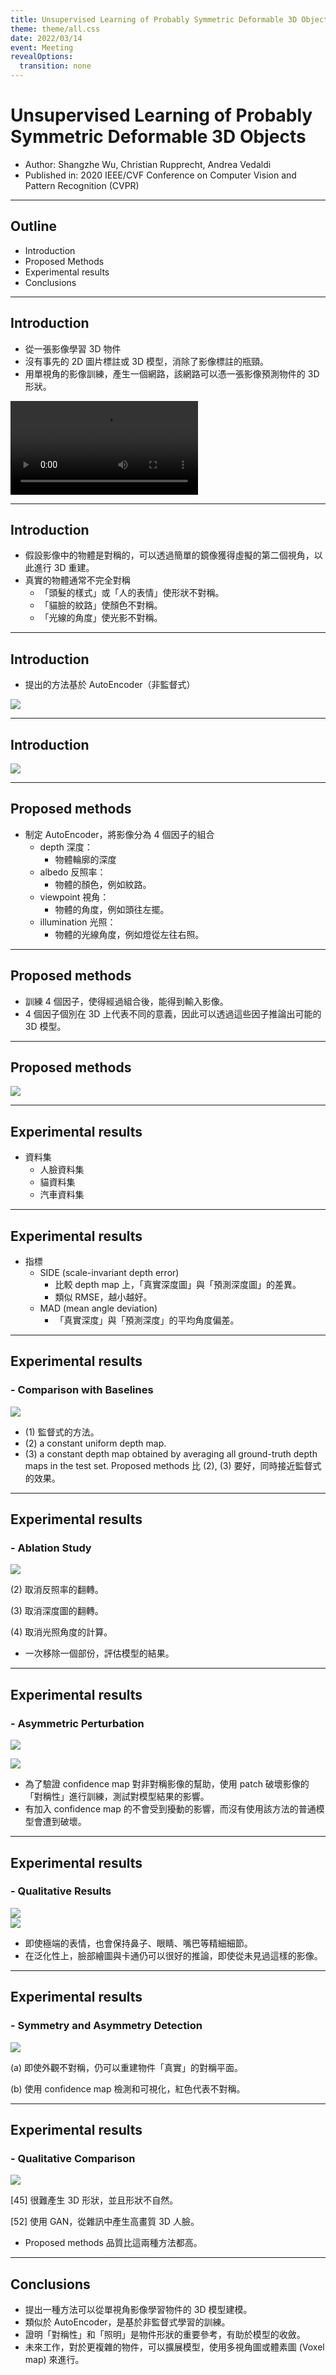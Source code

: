 ```yaml
---
title: Unsupervised Learning of Probably Symmetric Deformable 3D Objects
theme: theme/all.css
date: 2022/03/14
event: Meeting
revealOptions:
  transition: none
---
```

# Unsupervised Learning of Probably Symmetric Deformable 3D Objects

- Author: Shangzhe Wu, Christian Rupprecht, Andrea Vedaldi  <!-- .element: class="text-3xl" -->
- Published in: 2020 IEEE/CVF Conference on Computer Vision and Pattern Recognition (CVPR) <!-- .element: class="text-3xl" -->

---

## Outline

- Introduction
- Proposed Methods
- Experimental results
- Conclusions

---

## Introduction

- 從一張影像學習 3D 物件
- 沒有事先的 2D 圖片標註或 3D 模型，消除了影像標註的瓶頸。
- 用單視角的影像訓練，產生一個網路，該網路可以憑一張影像預測物件的 3D 形狀。

<div class="w-1/2">
  <video controls="controls" autoplay="autoplay" loop>
      <source src="attachments/2022-03-19-06-41-00.mp4">
  </video>
</div>

----

## Introduction

- 假設影像中的物體是對稱的，可以透過簡單的鏡像獲得虛擬的第二個視角，以此進行 3D 重建。
- 真實的物體通常不完全對稱
  - 「頭髮的樣式」或「人的表情」使形狀不對稱。
  - 「貓臉的紋路」使顏色不對稱。
  - 「光線的角度」使光影不對稱。

----

## Introduction

- 提出的方法基於 AutoEncoder（非監督式）

![](attachments/2022-03-19-05-48-34.png)

----

## Introduction

![](attachments/2022-03-19-05-47-53.png)

---

## Proposed methods

- 制定 AutoEncoder，將影像分為 4 個因子的組合
  - depth 深度：
    - 物體輪廓的深度
  - albedo 反照率：
    - 物體的顏色，例如紋路。
  - viewpoint 視角：
    - 物體的角度，例如頭往左擺。
  - illumination 光照：
    - 物體的光線角度，例如燈從左往右照。

----

## Proposed methods

- 訓練 4 個因子，使得經過組合後，能得到輸入影像。
- 4 個因子個別在 3D 上代表不同的意義，因此可以透過這些因子推論出可能的 3D 模型。

----

## Proposed methods

![](attachments/2022-03-19-05-50-09.png)

---

## Experimental results

- 資料集
  - 人臉資料集
  - 貓資料集
  - 汽車資料集

----

## Experimental results

- 指標
  - SIDE (scale-invariant depth error)
    - 比較 depth map 上，「真實深度圖」與「預測深度圖」的差異。
    - 類似 RMSE，越小越好。
  - MAD (mean angle deviation)
    - 「真實深度」與「預測深度」的平均角度偏差。

----

## Experimental results <!-- .element: class="mb-0" -->
### - Comparison with Baselines <!-- .element: class="!text-4xl text-left" -->

![](attachments/2022-03-19-05-56-22.png)

<ul class="text-lg px-8">
  <li>(1) 監督式的方法。</li>
  <li>(2) a constant uniform depth map. </li>
  <li>(3) a constant depth map obtained by averaging all ground-truth depth maps in the test set.
Proposed methods 比 (2), (3) 要好，同時接近監督式的效果。 </li>
</ul>


----

## Experimental results <!-- .element: class="mb-0" -->
### - Ablation Study <!-- .element: class="!text-4xl text-left" -->

![](attachments/2022-03-19-06-15-57.png)

(2) 取消反照率的翻轉。 <!-- .element: class="text-lg my-0" -->

(3) 取消深度圖的翻轉。 <!-- .element: class="text-lg my-0" -->

(4) 取消光照角度的計算。 <!-- .element: class="text-lg my-0" -->

- 一次移除一個部份，評估模型的結果。 <!-- .element: class="text-lg mt-5" -->

----

## Experimental results <!-- .element: class="mb-0" -->
### - Asymmetric Perturbation <!-- .element: class="!text-4xl text-left" -->

![](attachments/2022-03-19-06-24-05.png)

<div class="grid grid-cols-3">
  <div class="col-span-2">
    <img src="attachments/2022-03-19-06-24-19.png">
  </div>
  <div>
    <ul class="text-lg">
      <li>為了驗證 confidence map 對非對稱影像的幫助，使用 patch 破壞影像的「對稱性」進行訓練，測試對模型結果的影響。</li>
      <li>有加入 confidence map 的不會受到擾動的影響，而沒有使用該方法的普通模型會遭到破壞。</li>
    </ul>
  </div>
</div>

----

## Experimental results <!-- .element: class="mb-0" -->
### - Qualitative Results <!-- .element: class="!text-4xl text-left" -->

<div class="grid grid-cols-3">
  <div class="col-span-2">
    <img src="attachments/2022-03-19-06-32-22.png">
  </div>
  <div>
    <img src="attachments/2022-03-19-06-32-48.png">
    <ul class="text-lg">
      <li>即使極端的表情，也會保持鼻子、眼睛、嘴巴等精細細節。</li>
      <li>在泛化性上，臉部繪圖與卡通仍可以很好的推論，即使從未見過這樣的影像。</li>
    </ul>
  </div>
</div>

----

## Experimental results <!-- .element: class="mb-0" -->
### - Symmetry and Asymmetry Detection <!-- .element: class="!text-4xl text-left" -->

![](attachments/2022-03-19-06-34-02.png)

(a) 即使外觀不對稱，仍可以重建物件「真實」的對稱平面。 <!-- .element: class="text-lg my-0" -->

(b) 使用 confidence map 檢測和可視化，紅色代表不對稱。 <!-- .element: class="text-lg my-0" -->

----

## Experimental results <!-- .element: class="mb-0" -->
### - Qualitative Comparison <!-- .element: class="!text-4xl text-left" -->

![](attachments/2022-03-19-06-36-35.png) <!-- .element: class="w-4/6" -->

[45] 很難產生 3D 形狀，並且形狀不自然。 <!-- .element: class="text-lg my-0" -->

[52] 使用 GAN，從雜訊中產生高畫質 3D 人臉。 <!-- .element: class="text-lg my-0" -->

- Proposed methods 品質比這兩種方法都高。 <!-- .element: class="text-lg my-0" -->

---

## Conclusions

- 提出一種方法可以從單視角影像學習物件的 3D 模型建模。
- 類似於 AutoEncoder，是基於非監督式學習的訓練。
- 證明「對稱性」和「照明」是物件形狀的重要參考，有助於模型的收斂。
- 未來工作，對於更複雜的物件，可以擴展模型，使用多視角圖或體素圖 (Voxel map) 來進行。
